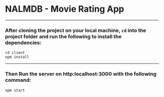 # NALMDB - Movie Rating App

---

### After cloning the project on your local machine, `cd` into the project folder and run the following to install the dependencies:
```
cd client
npm install
```

---

### Then Run the server on http:localhost:3000 with the following command:
```
npm start
```
